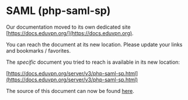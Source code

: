 # SAML (php-saml-sp)
    
Our documentation moved to its own dedicated site 
[https://docs.eduvpn.org/](https://docs.eduvpn.org).

You can reach the document at its new location. Please update your links and 
bookmarks / favorites.

The _specific_ document you tried to reach is available in its new location:

[https://docs.eduvpn.org/server/v3/php-saml-sp.html](https://docs.eduvpn.org/server/v3/php-saml-sp.html)

The source of this document can now be found [here](https://codeberg.org/eduVPN/documentation/src/branch/v3/php-saml-sp.md).
